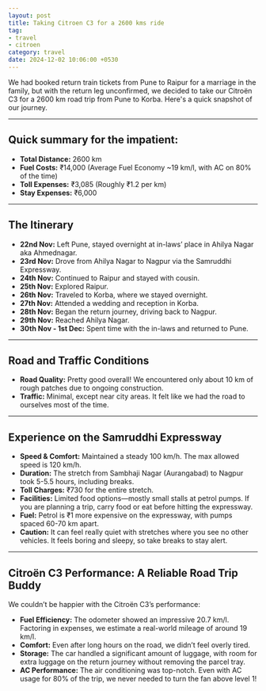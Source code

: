 ```yaml
---
layout: post
title: Taking Citroen C3 for a 2600 kms ride
tag:
- travel
- citroen
category: travel
date: 2024-12-02 10:06:00 +0530
---
```


We had booked return train tickets from Pune to Raipur for a marriage in the family, but with the return leg unconfirmed, we decided to take our Citroën C3 for a 2600 km road trip from Pune to Korba. Here's a quick snapshot of our journey.  

---

## Quick summary for the impatient:  
- **Total Distance:** 2600 km  
- **Fuel Costs:** ₹14,000 (Average Fuel Economy ~19 km/l, with AC on 80% of the time)  
- **Toll Expenses:** ₹3,085 (Roughly ₹1.2 per km)  
- **Stay Expenses:** ₹6,000  

---

## The Itinerary  

- **22nd Nov:** Left Pune, stayed overnight at in-laws’ place in Ahilya Nagar aka Ahmednagar.  
- **23rd Nov:** Drove from Ahilya Nagar to Nagpur via the Samruddhi Expressway.  
- **24th Nov:** Continued to Raipur and stayed with cousin.  
- **25th Nov:** Explored Raipur.  
- **26th Nov:** Traveled to Korba, where we stayed overnight.  
- **27th Nov:** Attended a wedding and reception in Korba.  
- **28th Nov:** Began the return journey, driving back to Nagpur.  
- **29th Nov:** Reached Ahilya Nagar.  
- **30th Nov - 1st Dec:** Spent time with the in-laws and returned to Pune.  

---

## Road and Traffic Conditions  

- **Road Quality:** Pretty good overall! We encountered only about 10 km of rough patches due to ongoing construction.  
- **Traffic:** Minimal, except near city areas. It felt like we had the road to ourselves most of the time.  

---

## Experience on the Samruddhi Expressway 

- **Speed & Comfort:** Maintained a steady 100 km/h. The max allowed speed is 120 km/h.  
- **Duration:** The stretch from Sambhaji Nagar (Aurangabad) to Nagpur took 5-5.5 hours, including breaks.  
- **Toll Charges:** ₹730 for the entire stretch.  
- **Facilities:** Limited food options—mostly small stalls at petrol pumps. If you are planning a trip, carry food or eat before hitting the expressway.  
- **Fuel:** Petrol is ₹1 more expensive on the expressway, with pumps spaced 60-70 km apart.  
- **Caution:** It can feel really quiet with stretches where you see no other vehicles. It feels boring and sleepy, so take breaks to stay alert.

---

## Citroën C3 Performance: A Reliable Road Trip Buddy  

We couldn’t be happier with the Citroën C3’s performance:  
- **Fuel Efficiency:** The odometer showed an impressive 20.7 km/l. Factoring in expenses, we estimate a real-world mileage of around 19 km/l.  
- **Comfort:** Even after long hours on the road, we didn’t feel overly tired.  
- **Storage:** The car handled a significant amount of luggage, with room for extra luggage on the return journey without removing the parcel tray.  
- **AC Performance:** The air conditioning was top-notch. Even with AC usage for 80% of the trip, we never needed to turn the fan above level 1!
